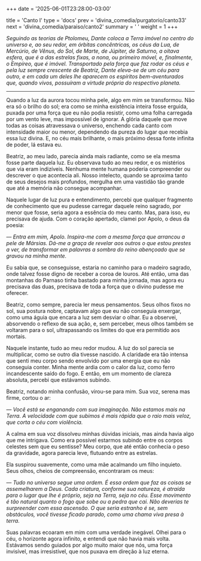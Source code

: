 +++
date = '2025-06-01T23:28:00-03:00'

title = 'Canto I'
type = 'docs'
prev = 'divina_comedia/purgatorio/canto33'
next = 'divina_comedia/paraiso/canto2'
summary = ' '
weight = 1
+++

_Seguindo as teorias de Ptolomeu, Dante coloca a Terra imóvel no centro do universo e, ao seu redor, em órbitas concêntricas, os céus da Lua, de Mercúrio, de Vênus, do Sol, de Marte, de Júpiter, de Saturno, a oitava esfera, que é a das estrelas fixas, a nona, ou primeiro móvel, e, finalmente, o Empíreo, que é imóvel. Transportado pela força que faz rodar os céus e pela luz sempre crescente de Beatriz, Dante eleva-se de um céu para outro, e em cada um deles lhe aparecem os espíritos bem-aventurados que, quando vivos, possuíram a virtude própria do respectivo planeta._

---

Quando a luz da aurora tocou minha pele, algo em mim se transformou. Não era só o brilho do sol; era como se minha existência inteira fosse erguida, puxada por uma força que eu não podia resistir, como uma folha carregada por um vento leve, mas impossível de ignorar. A glória daquele que move todas as coisas atravessava o universo, enchendo cada canto com intensidade maior ou menor, dependendo da pureza do lugar que recebia essa luz divina. E, no céu mais brilhante, o mais próximo dessa fonte infinita de poder, lá estava eu.

Beatriz, ao meu lado, parecia ainda mais radiante, como se ela mesma fosse parte daquela luz. Eu observava tudo ao meu redor, e os mistérios que via eram indizíveis. Nenhuma mente humana poderia compreender ou descrever o que acontecia ali. Nosso intelecto, quando se aproxima tanto de seus desejos mais profundos, mergulha em uma vastidão tão grande que até a memória não consegue acompanhar.

Naquele lugar de luz pura e entendimento, percebi que qualquer fragmento de conhecimento que eu pudesse carregar daquele reino sagrado, por menor que fosse, seria agora a essência do meu canto. Mas, para isso, eu precisava de ajuda. Com o coração apertado, clamei por Apolo, o deus da poesia:

_— Entra em mim, Apolo. Inspira-me com a mesma força que arrancou a pele de Mársias. Dá-me a graça de revelar aos outros o que estou prestes a ver, de transformar em palavras a sombra do reino abençoado que se gravou na minha mente._

Eu sabia que, se conseguisse, estaria no caminho para o madeiro sagrado, onde talvez fosse digno de receber a coroa de louros. Até então, uma das montanhas do Parnaso tinha bastado para minha jornada, mas agora eu precisava das duas, precisava de toda a força que o divino pudesse me oferecer.

Beatriz, como sempre, parecia ler meus pensamentos. Seus olhos fixos no sol, sua postura nobre, captavam algo que eu não conseguia enxergar, como uma águia que encara a luz sem desviar o olhar. Eu a observei, absorvendo o reflexo de sua ação, e, sem perceber, meus olhos também se voltaram para o sol, ultrapassando os limites do que era permitido aos mortais.

Naquele instante, tudo ao meu redor mudou. A luz do sol parecia se multiplicar, como se outro dia tivesse nascido. A claridade era tão intensa que senti meu corpo sendo envolvido por uma energia que eu não conseguia conter. Minha mente ardia com o calor da luz, como ferro incandescente saído do fogo. E então, em um momento de clareza absoluta, percebi que estávamos subindo.

Beatriz, notando minha confusão, virou-se para mim. Sua voz, serena mas firme, cortou o ar:

_— Você está se enganando com sua imaginação. Não estamos mais na Terra. A velocidade com que subimos é mais rápida que o raio mais veloz, que corta o céu com violência._

A calma em sua voz dissolveu minhas dúvidas iniciais, mas ainda havia algo que me intrigava. Como era possível estarmos subindo entre os corpos celestes sem que eu sentisse? Meu corpo, que até então conhecia o peso da gravidade, agora parecia leve, flutuando entre as estrelas.

Ela suspirou suavemente, como uma mãe acalmando um filho inquieto. Seus olhos, cheios de compreensão, encontraram os meus:

_— Tudo no universo segue uma ordem. É essa ordem que faz as coisas se assemelharem a Deus. Cada criatura, conforme sua natureza, é atraída para o lugar que lhe é próprio, seja na Terra, seja no céu. Esse movimento é tão natural quanto o fogo que sobe ou a pedra que cai. Não deverias te surpreender com essa ascensão. O que seria estranho é se, sem obstáculos, você tivesse ficado parado, como uma chama viva presa à terra._

Suas palavras ecoaram em mim com uma verdade inegável. Olhei para o céu, o horizonte agora infinito, e entendi que não havia mais volta. Estávamos sendo guiados por algo muito maior que nós, uma força invisível, mas irresistível, que nos puxava em direção à luz eterna.